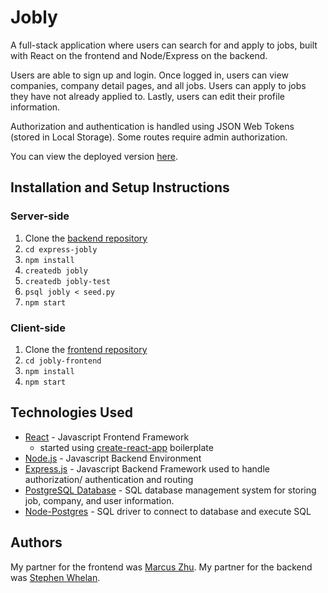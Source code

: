 # Jobly

A full-stack application where users can search for and apply to jobs, built
with React on the frontend and Node/Express on the backend.

Users are able to sign up and login. Once logged in, users can view companies,
company detail pages, and all jobs. Users can apply to jobs they have not already
applied to. Lastly, users can edit their profile information. 

Authorization and authentication is handled using JSON Web Tokens (stored in
Local Storage). Some routes require admin authorization. 

You can view the deployed version
[here](http://jobly-react-cw.surge.sh/).

## Installation and Setup Instructions

### Server-side
1. Clone the [backend
   repository](https://github.com/chasewestover/Jobly-frontend)
2. `cd express-jobly`
3. `npm install`
4. `createdb jobly`
5. `createdb jobly-test`
6. `psql jobly < seed.py`
7. `npm start`

### Client-side
1. Clone the [frontend
   repository](https://github.com/chasewestover/Jobly-frontend)
2. `cd jobly-frontend`
2. `npm install`
3. `npm start`

## Technologies Used

* [React](https://reactjs.org/) - Javascript Frontend Framework
    * started using [create-react-app](https://reactjs.org/docs/create-a-new-react-app.html) boilerplate
* [Node.js](https://nodejs.org/en/) - Javascript Backend Environment 
* [Express.js](http://expressjs.com/) - Javascript Backend Framework used to
  handle authorization/ authentication and routing
* [PostgreSQL Database](https://www.postgresql.org/) - SQL database management
  system for storing job, company, and user information. 
* [Node-Postgres](https://node-postgres.com/) - SQL driver to connect to
  database and execute SQL

## Authors

My partner for the frontend was [Marcus Zhu](https://github.com/m-zz). My partner for the backend was [Stephen Whelan](https://github.com/DataDeveloper7865).